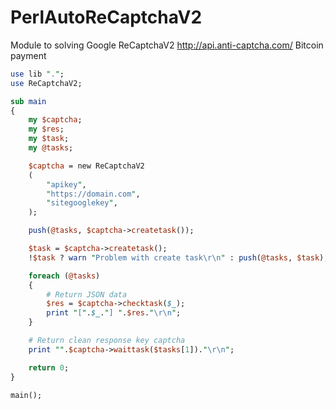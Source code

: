 # PerlAutoReCaptchaV2

Module to solving Google ReCaptchaV2
http://api.anti-captcha.com/
Bitcoin payment

```perl
use lib ".";
use ReCaptchaV2;

sub main
{
	my $captcha;
	my $res;
	my $task;
	my @tasks;

	$captcha = new ReCaptchaV2
	(
		"apikey",
		"https://domain.com",
		"sitegooglekey",
	);

	push(@tasks, $captcha->createtask());

	$task = $captcha->createtask();
	!$task ? warn "Problem with create task\r\n" : push(@tasks, $task);

	foreach (@tasks)
	{
		# Return JSON data
		$res = $captcha->checktask($_);
		print "[".$_."] ".$res."\r\n";
	}

	# Return clean response key captcha
	print "".$captcha->waittask($tasks[1])."\r\n";

	return 0;
}

main();
```  